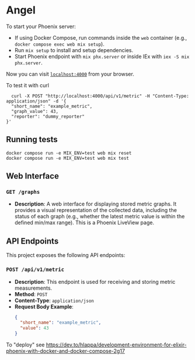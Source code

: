 # Angel

To start your Phoenix server:

  * If using Docker Compose, run commands inside the `web` container (e.g., `docker compose exec web mix setup`).
  * Run `mix setup` to install and setup dependencies.
  * Start Phoenix endpoint with `mix phx.server` or inside IEx with `iex -S mix phx.server`.

Now you can visit [`localhost:4000`](http://localhost:4000) from your browser.

To test it with curl

```
  curl -X POST "http://localhost:4000/api/v1/metric" -H "Content-Type: application/json" -d '{
  "short_name": "example_metric",
  "graph_value": 43,
  "reporter": "dummy_reporter"
}'
```

## Running tests
```
docker compose run -e MIX_ENV=test web mix reset
docker compose run -e MIX_ENV=test web mix test
```

## Web Interface

### `GET /graphs`

*   **Description**: A web interface for displaying stored metric graphs. It provides a visual representation of the collected data, including the status of each graph (e.g., whether the latest metric value is within the defined min/max range). This is a Phoenix LiveView page.

## API Endpoints

This project exposes the following API endpoints:

### `POST /api/v1/metric`

*   **Description**: This endpoint is used for receiving and storing metric measurements.
*   **Method**: `POST`
*   **Content-Type**: `application/json`
*   **Request Body Example**:
    ```json
    {
      "short_name": "example_metric",
      "value": 43
    }
    ```

To "deploy" see https://dev.to/hlappa/development-environment-for-elixir-phoenix-with-docker-and-docker-compose-2g17
